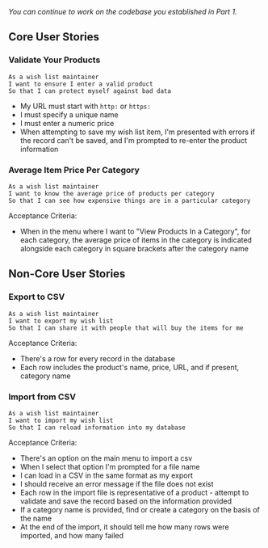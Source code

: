 *You can continue to work on the codebase you established in Part 1.*

## Core User Stories

### Validate Your Products

```no-highlight
As a wish list maintainer
I want to ensure I enter a valid product
So that I can protect myself against bad data
```

- My URL must start with `http:` or `https:`
- I must specify a unique name
- I must enter a numeric price
- When attempting to save my wish list item, I'm presented with errors if the record can't be saved, and I'm prompted to re-enter the product information

### Average Item Price Per Category

```no-highlight
As a wish list maintainer
I want to know the average price of products per category
So that I can see how expensive things are in a particular category
```

Acceptance Criteria:

- When in the menu where I want to "View Products In a Category", for each category, the average price of items in the category is indicated alongside each category in square brackets after the category name

## Non-Core User Stories

### Export to CSV

```no-highlight
As a wish list maintainer
I want to export my wish list
So that I can share it with people that will buy the items for me
```

Acceptance Criteria:

- There's a row for every record in the database
- Each row includes the product's name, price, URL, and if present, category name

### Import from CSV

```no-highlight
As a wish list maintainer
I want to import my wish list
So that I can reload information into my database
```

Acceptance Criteria:

- There's an option on the main menu to import a csv
- When I select that option I'm prompted for a file name
- I can load in a CSV in the same format as my export
- I should receive an error message if the file does not exist
- Each row in the import file is representative of a product - attempt to validate and save the record based on the information provided
- If a category name is provided, find or create a category on the basis of the name
- At the end of the import, it should tell me how many rows were imported, and how many failed